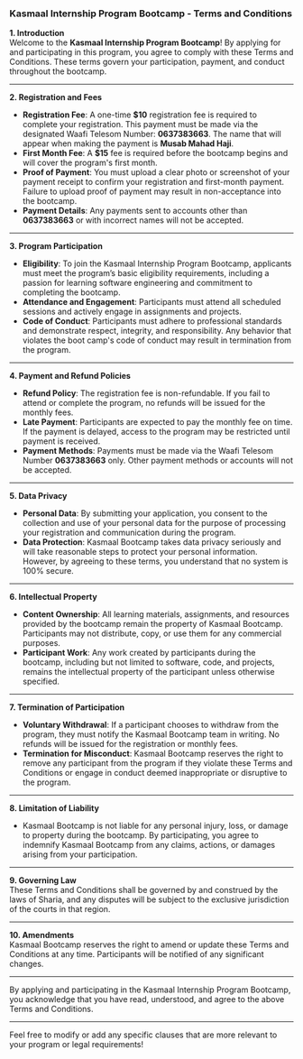 ### **Kasmaal Internship Program Bootcamp - Terms and Conditions**  

**1. Introduction**  
Welcome to the **Kasmaal Internship Program Bootcamp**! By applying for and participating in this program, you agree to comply with these Terms and Conditions. These terms govern your participation, payment, and conduct throughout the bootcamp.

---

**2. Registration and Fees**  
- **Registration Fee**: A one-time **$10** registration fee is required to complete your registration. This payment must be made via the designated Waafi Telesom Number: **0637383663**. The name that will appear when making the payment is **Musab Mahad Haji**.  
- **First Month Fee**: A **$15** fee is required before the bootcamp begins and will cover the program's first month.  
- **Proof of Payment**: You must upload a clear photo or screenshot of your payment receipt to confirm your registration and first-month payment. Failure to upload proof of payment may result in non-acceptance into the bootcamp.  
- **Payment Details**: Any payments sent to accounts other than **0637383663** or with incorrect names will not be accepted.  

---

**3. Program Participation**  
- **Eligibility**: To join the Kasmaal Internship Program Bootcamp, applicants must meet the program’s basic eligibility requirements, including a passion for learning software engineering and commitment to completing the bootcamp.  
- **Attendance and Engagement**: Participants must attend all scheduled sessions and actively engage in assignments and projects.  
- **Code of Conduct**: Participants must adhere to professional standards and demonstrate respect, integrity, and responsibility. Any behavior that violates the boot camp's code of conduct may result in termination from the program.  

---

**4. Payment and Refund Policies**  
- **Refund Policy**: The registration fee is non-refundable. If you fail to attend or complete the program, no refunds will be issued for the monthly fees.  
- **Late Payment**: Participants are expected to pay the monthly fee on time. If the payment is delayed, access to the program may be restricted until payment is received.  
- **Payment Methods**: Payments must be made via the Waafi Telesom Number **0637383663** only. Other payment methods or accounts will not be accepted.  

---

**5. Data Privacy**  
- **Personal Data**: By submitting your application, you consent to the collection and use of your personal data for the purpose of processing your registration and communication during the program.  
- **Data Protection**: Kasmaal Bootcamp takes data privacy seriously and will take reasonable steps to protect your personal information. However, by agreeing to these terms, you understand that no system is 100% secure.

---

**6. Intellectual Property**  
- **Content Ownership**: All learning materials, assignments, and resources provided by the bootcamp remain the property of Kasmaal Bootcamp. Participants may not distribute, copy, or use them for any commercial purposes.  
- **Participant Work**: Any work created by participants during the bootcamp, including but not limited to software, code, and projects, remains the intellectual property of the participant unless otherwise specified.

---

**7. Termination of Participation**  
- **Voluntary Withdrawal**: If a participant chooses to withdraw from the program, they must notify the Kasmaal Bootcamp team in writing. No refunds will be issued for the registration or monthly fees.  
- **Termination for Misconduct**: Kasmaal Bootcamp reserves the right to remove any participant from the program if they violate these Terms and Conditions or engage in conduct deemed inappropriate or disruptive to the program.

---

**8. Limitation of Liability**  
- Kasmaal Bootcamp is not liable for any personal injury, loss, or damage to property during the bootcamp. By participating, you agree to indemnify Kasmaal Bootcamp from any claims, actions, or damages arising from your participation.

---

**9. Governing Law**  
These Terms and Conditions shall be governed by and construed by the laws of Sharia, and any disputes will be subject to the exclusive jurisdiction of the courts in that region.

---

**10. Amendments**  
Kasmaal Bootcamp reserves the right to amend or update these Terms and Conditions at any time. Participants will be notified of any significant changes.

---

By applying and participating in the Kasmaal Internship Program Bootcamp, you acknowledge that you have read, understood, and agree to the above Terms and Conditions.

---

Feel free to modify or add any specific clauses that are more relevant to your program or legal requirements!
